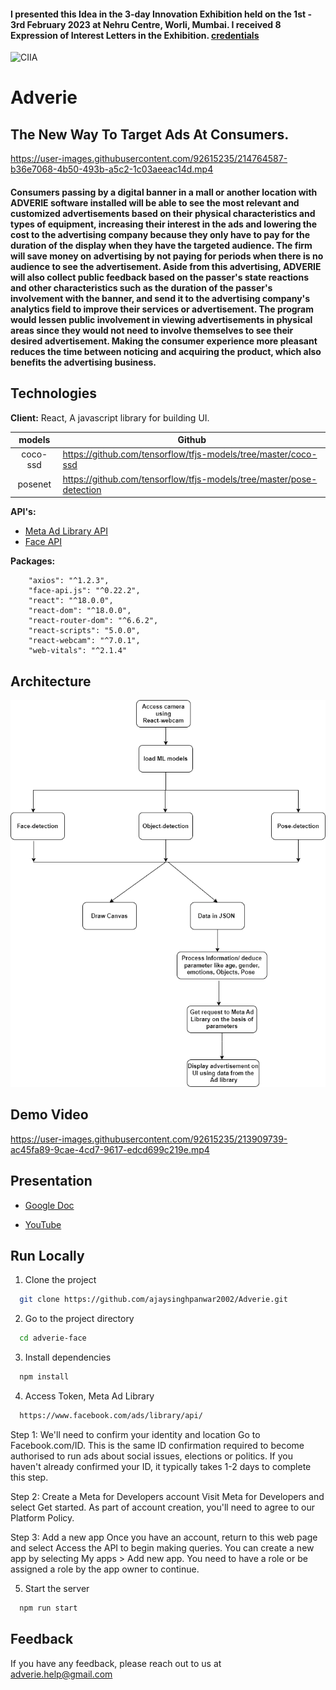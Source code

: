 #### I presented this Idea in the 3-day Innovation Exhibition held on the 1st - 3rd February 2023 at Nehru Centre, Worli, Mumbai. I received 8 Expression of Interest Letters in the Exhibition. [credentials](https://drive.google.com/drive/folders/1TCgnS7ERtXbrTinWuabbn6WtH0ZHFxPe?usp=sharing)
![CIIA](https://github.com/ajaysinghpanwar2002/Adverie/assets/92615235/ce307e68-5a60-401e-b4f6-7208715133b7)

# Adverie

## The New Way To Target Ads At Consumers.

https://user-images.githubusercontent.com/92615235/214764587-b36e7068-4b50-493b-a5c2-1c03aeeac14d.mp4

#### Consumers passing by a digital banner in a mall or another location with ADVERIE software installed will be able to see the most relevant and customized advertisements based on their physical characteristics and types of equipment, increasing their interest in the ads and lowering the cost to the advertising company because they only have to pay for the duration of the display when they have the targeted audience. The firm will save money on advertising by not paying for periods when there is no audience to see the advertisement. Aside from this advertising, ADVERIE will also collect public feedback based on the passer's state reactions and other characteristics such as the duration of the passer's involvement with the banner, and send it to the advertising company's analytics field to improve their services or advertisement. The program would lessen public involvement in viewing advertisements in physical areas since they would not need to involve themselves to see their desired advertisement. Making the consumer experience more pleasant reduces the time between noticing and acquiring the product, which also benefits the advertising business.

## Technologies

**Client:** React, A javascript library for building UI.

|  models  	|                            Github                                  	|
|:--------:	|----------------------------------------------------------------------	|
| coco-ssd 	| https://github.com/tensorflow/tfjs-models/tree/master/coco-ssd       	|
| posenet  	| https://github.com/tensorflow/tfjs-models/tree/master/pose-detection 	|

**API's:**
- [Meta Ad Library API](https://www.facebook.com/ads/library/api/?source=nav-header)
- [Face API](https://justadudewhohacks.github.io/face-api.js/docs/index.html)

**Packages:**
```
    "axios": "^1.2.3",
    "face-api.js": "^0.22.2",
    "react": "^18.0.0",
    "react-dom": "^18.0.0",
    "react-router-dom": "^6.6.2",
    "react-scripts": "5.0.0",
    "react-webcam": "^7.0.1",
    "web-vitals": "^2.1.4"
```



## Architecture
![alt text](https://raw.githubusercontent.com/ajaysinghpanwar2002/Adverie/main/assets/adveriearchitecture.png)


## Demo Video 
https://user-images.githubusercontent.com/92615235/213909739-ac45fa89-9cae-4cd7-9617-edcd699c219e.mp4

## Presentation

- [Google Doc](https://docs.google.com/presentation/d/1hRRgJOeYDQbmXxmWivBtOfguw_bynbiST_7V_2DzgH4/edit?usp=sharing)

- [YouTube](https://www.youtube.com/watch?v=yp_HWlSnIzU)
## Run Locally

1) Clone the project

```bash
  git clone https://github.com/ajaysinghpanwar2002/Adverie.git
```

2) Go to the project directory

```bash
  cd adverie-face
```

3) Install dependencies

```bash
  npm install
```

4) Access Token, Meta Ad Library

```bash
  https://www.facebook.com/ads/library/api/
```
Step 1: We'll need to confirm your identity and location
Go to Facebook.com/ID. This is the same ID confirmation required to become authorised to run ads about social issues, elections or politics. If you haven't already confirmed your ID, it typically takes 1-2 days to complete this step.

Step 2: Create a Meta for Developers account
Visit Meta for Developers and select Get started. As part of account creation, you'll need to agree to our Platform Policy.

Step 3: Add a new app
Once you have an account, return to this web page and select Access the API to begin making queries. You can create a new app by selecting My apps > Add new app. You need to have a role or be assigned a role by the app owner to continue.

5) Start the server

```bash
  npm run start
```


## Feedback

If you have any feedback, please reach out to us at adverie.help@gmail.com

